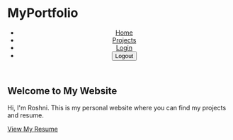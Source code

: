 # MyPortfolio
<!DOCTYPE html>
<html lang="en">
<head>
    <meta charset="UTF-8">
    <meta name="viewport" content="width=device-width, initial-scale=1.0">
    <title>My Website</title>
    <link rel="stylesheet" href="styles.css">
</head>
<body>
    <header>
        <nav>
            <ul>
                <li><a href="index.html">Home</a></li>
                <li><a href="projects.html">Projects</a></li>
                <li><a href="login.html">Login</a></li>
                <li><button onclick="logout()">Logout</button></li>
            </ul>
        </nav>
    </header>
    <section class="intro">
        <h1>Welcome to My Website</h1>
        <p>Hi, I'm Roshni. This is my personal website where you can find my projects and resume.</p>
        <a href="resume.pdf" target="_blank" class="resume-btn">View My Resume</a>
    </section>
    <script>
        function logout() {
            window.location.href = "exit.html";
        }
    </script>
</body>
</html>
